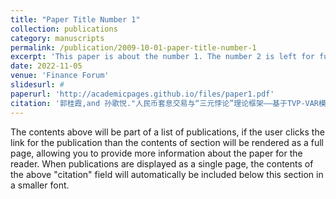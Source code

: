 ```yaml
---
title: "Paper Title Number 1"
collection: publications
category: manuscripts
permalink: /publication/2009-10-01-paper-title-number-1
excerpt: 'This paper is about the number 1. The number 2 is left for future work.'
date: 2022-11-05
venue: 'Finance Forum'
slidesurl: #
paperurl: 'http://academicpages.github.io/files/paper1.pdf'
citation: '郭桂霞,and 孙歌悦."人民币套息交易与“三元悖论”理论框架——基于TVP-VAR模型的实证研究." 金融论坛 27.11(2022):10-20. doi:10.16529/j.cnki.11-4613/f.2022.11.003.'
---
```


The contents above will be part of a list of publications, if the user clicks the link for the publication than the contents of section will be rendered as a full page, allowing you to provide more information about the paper for the reader. When publications are displayed as a single page, the contents of the above "citation" field will automatically be included below this section in a smaller font.
